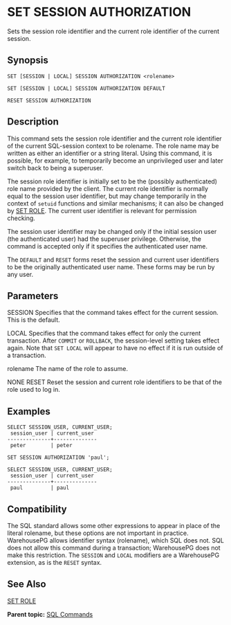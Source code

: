 # SET SESSION AUTHORIZATION 

Sets the session role identifier and the current role identifier of the current session.

## <a id="section2"></a>Synopsis 

``` {#sql_command_synopsis}
SET [SESSION | LOCAL] SESSION AUTHORIZATION <rolename>

SET [SESSION | LOCAL] SESSION AUTHORIZATION DEFAULT

RESET SESSION AUTHORIZATION
```

## <a id="section3"></a>Description 

This command sets the session role identifier and the current role identifier of the current SQL-session context to be rolename. The role name may be written as either an identifier or a string literal. Using this command, it is possible, for example, to temporarily become an unprivileged user and later switch back to being a superuser.

The session role identifier is initially set to be the \(possibly authenticated\) role name provided by the client. The current role identifier is normally equal to the session user identifier, but may change temporarily in the context of `setuid` functions and similar mechanisms; it can also be changed by [SET ROLE](SET_ROLE.html). The current user identifier is relevant for permission checking.

The session user identifier may be changed only if the initial session user \(the authenticated user\) had the superuser privilege. Otherwise, the command is accepted only if it specifies the authenticated user name.

The `DEFAULT` and `RESET` forms reset the session and current user identifiers to be the originally authenticated user name. These forms may be run by any user.

## <a id="section4"></a>Parameters 

SESSION
Specifies that the command takes effect for the current session. This is the default.

LOCAL
Specifies that the command takes effect for only the current transaction. After `COMMIT` or `ROLLBACK`, the session-level setting takes effect again. Note that `SET LOCAL` will appear to have no effect if it is run outside of a transaction.

rolename
The name of the role to assume.

NONE
RESET
Reset the session and current role identifiers to be that of the role used to log in.

## <a id="section5"></a>Examples 

```
SELECT SESSION_USER, CURRENT_USER;
 session_user | current_user 
--------------+--------------
 peter        | peter

SET SESSION AUTHORIZATION 'paul';

SELECT SESSION_USER, CURRENT_USER;
 session_user | current_user 
--------------+--------------
 paul         | paul
```

## <a id="section6"></a>Compatibility 

The SQL standard allows some other expressions to appear in place of the literal rolename, but these options are not important in practice. WarehousePG allows identifier syntax \(rolename\), which SQL does not. SQL does not allow this command during a transaction; WarehousePG does not make this restriction. The `SESSION` and `LOCAL` modifiers are a WarehousePG extension, as is the `RESET` syntax.

## <a id="section7"></a>See Also 

[SET ROLE](SET_ROLE.html)

**Parent topic:** [SQL Commands](../sql_commands/sql_ref.html)

